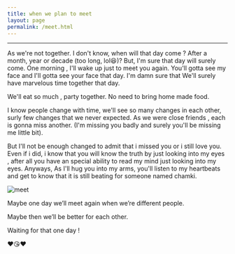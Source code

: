 ```yaml
---
title: when we plan to meet
layout: page
permalink: /meet.html
---
```

<hr />

As we're not together. I don't know,  when will that day come ? After a month, year or decade (too long, lol😆)? But, I'm sure that day will surely come. One morning , I'll wake up just to meet you again. You'll gotta see my face and I'll gotta see your face that day. I'm damn sure that We'll surely have marvelous time together that day.

We'll eat so much , party together. No need to bring home made food. 

I know people change with time, we'll see so many changes in each other, surly few changes that we never expected. As we were close friends , each is gonna miss another. (I'm missing you badly and surely you'll be missing me little bit). 

But I'll not be enough changed to admit that i missed you or i still love you. Even if i did, i know that you will know the truth by just looking into my eyes , after all you have an special ability to read my mind just looking into my eyes. Anyways, As I'll hug you into my arms, you'll listen to my heartbeats and get to know that it is still beating for someone named chamki. 

![meet](../uploads/user/meet.jpg)

Maybe one day we’ll meet again when we’re different people.

Maybe then we’ll be better for each other. 

Waiting for that one day !

❤😘❤
